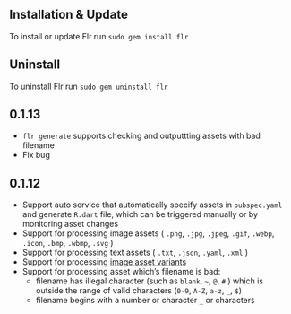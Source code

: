 ## Installation & Update

To install or update Flr run `sudo gem install flr`

## Uninstall

To uninstall  Flr run `sudo gem uninstall flr`

## 0.1.13

- `flr generate` supports checking and outputtting assets with bad filename
- Fix bug

## 0.1.12

- Support auto service that automatically specify assets in `pubspec.yaml` and generate  `R.dart` file,  which can be triggered manually or by monitoring asset changes
- Support for processing image assets ( `.png`, `.jpg`, `.jpeg`, `.gif`, `.webp`, `.icon`, `.bmp`, `.wbmp`, `.svg` ) 
- Support for processing text assets ( `.txt`, `.json`, `.yaml`, `.xml` ) 
- Support for processing [image asset variants](https://flutter.dev/docs/development/ui/assets-and-images#asset-variants)
- Support for processing asset which’s filename is bad:
   - filename has illegal character (such as  `blank`,  `~`, `@`, `#` ) which is outside the range of  valid characters (`0-9`, `A-Z`, `a-z`, `_`,  `$`)
   - filename begins with a number or character `_`  or character`$`